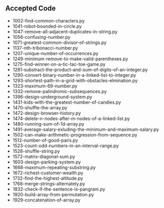## Accepted Code


- 1002-find-common-characters.py
- 1041-robot-bounded-in-circle.py
- 1047-remove-all-adjacent-duplicates-in-string.py
- 1056-confusing-number.py
- 1071-greatest-common-divisor-of-strings.py
- 1137-nth-tribonacci-number.py
- 1207-unique-number-of-occurrences.py
- 1249-minimum-remove-to-make-valid-parentheses.py
- 1275-find-winner-on-a-tic-tac-toe-game.py
- 1281-substract-the-product-and-sum-of-digits-of-an-integer.py
- 1290-convert-binary-number-in-a-linked-list-to-integer.py
- 1293-shortest-path-in-a-grid-with-obstacles-elmination.py
- 1323-maximum-69-number.py
- 1332-remove-palindromic-subsequences.py
- 1396-design-underground-system.py
- 1431-kids-with-the-greatest-number-of-candies.py
- 1470-shuffle-the-array.py
- 1472-design-browser-history.py
- 1474-delete-n-nodes-after-m-nodes-of-a-linked-list.py
- 1480-running-sum-of-1d-array.py
- 1491-average-salary-exluding-the-minimum-and-maximum-salary.py
- 1502-can-make-arithmetic-progression-from-sequence.py
- 1512-number-of-good-pairs.py
- 1523-count-odd-numbers-in-an-interval-range.py
- 1528-shuffle-string.py
- 1572-matrix-diagonal-sum.py
- 1603-design-parking-system.py
- 1668-maximum-repeating-substring.py
- 1672-richest-customer-wealth.py
- 1732-find-the-highest-altitude.py
- 1768-merge-strings-alternately.py
- 1832-check-if-the-sentence-is-pangram.py
- 1920-build-array-from-permutation.py
- 1929-concatenation-of-array.py
